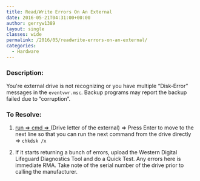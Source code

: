 ```yaml
---
title: Read/Write Errors On An External
date: 2016-05-21T04:31:00+00:00
author: gerryw1389
layout: single
classes: wide
permalink: /2016/05/readwrite-errors-on-an-external/
categories:
  - Hardware
---
```

<!--more-->

### Description:

You're external drive is not recognizing or you have multiple &#8220;Disk-Error&#8221; messages in the `eventvwr.msc`. Backup programs may report the backup failed due to &#8220;corruption&#8221;.

### To Resolve:

1. [run => cmd => ](https://automationadmin.com/2016/05/command-prompt-overview/) (Drive letter of the external) => Press Enter to move to the next line so that you can run the next command from the drive directly => `chkdsk /x`

2. If it starts returning a bunch of errors, upload the Western Digital Lifeguard Diagnostics Tool and do a Quick Test. Any errors here is immediate RMA. Take note of the serial number of the drive prior to calling the manufacturer.